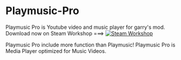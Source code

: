 # Playmusic-Pro

Playmusic Pro is Youtube video and music player for garry's mod.
Download now on Steam Workshop ===>
[![Steam Workshop](https://i.postimg.cc/t707h4cq/banner-browse-workshop.jpg)](https://steamcommunity.com/sharedfiles/filedetails/?id=1909043673)

Playmusic Pro include more function than Playmusic!
Playmusic Pro is Media Player optimized for Music Videos.
